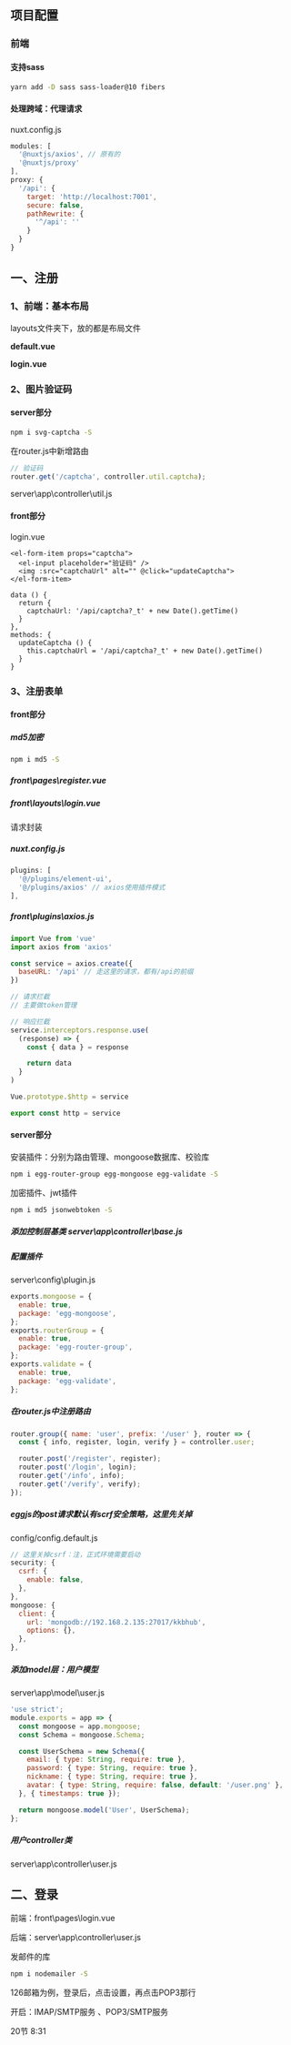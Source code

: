 ## 项目配置

### 前端

#### 支持sass

```bash
yarn add -D sass sass-loader@10 fibers
```

#### 处理跨域：代理请求

nuxt.config.js

```js
modules: [
  '@nuxtjs/axios', // 原有的
  '@nuxtjs/proxy'
],
proxy: {
  '/api': {
    target: 'http://localhost:7001',
    secure: false,
    pathRewrite: {
      '^/api': ''
    }
  }
}
```





## 一、注册

### 1、前端：基本布局

layouts文件夹下，放的都是布局文件

**default.vue**



**login.vue**





### 2、图片验证码

#### server部分

```bash
npm i svg-captcha -S
```

在router.js中新增路由

```js
// 验证码
router.get('/captcha', controller.util.captcha);
```

server\app\controller\util.js



#### front部分

login.vue

```vue
<el-form-item props="captcha">
  <el-input placeholder="验证码" />
  <img :src="captchaUrl" alt="" @click="updateCaptcha">
</el-form-item>

data () {
  return {
    captchaUrl: '/api/captcha?_t' + new Date().getTime()
  }
},
methods: {
  updateCaptcha () {
    this.captchaUrl = '/api/captcha?_t' + new Date().getTime()
  }
}
```



### 3、注册表单

#### front部分

##### md5加密

```bash
npm i md5 -S
```



##### front\pages\register.vue



##### front\layouts\login.vue



请求封装

##### nuxt.config.js

```js
plugins: [
  '@/plugins/element-ui',
  '@/plugins/axios' // axios使用插件模式
],
```

##### front\plugins\axios.js

```js
import Vue from 'vue'
import axios from 'axios'

const service = axios.create({
  baseURL: '/api' // 走这里的请求，都有/api的前缀
})

// 请求拦截
// 主要做token管理

// 响应拦截
service.interceptors.response.use(
  (response) => {
    const { data } = response

    return data
  }
)

Vue.prototype.$http = service

export const http = service
```



#### server部分

安装插件：分别为路由管理、mongoose数据库、校验库

```bash
npm i egg-router-group egg-mongoose egg-validate -S
```

加密插件、jwt插件

```bash
npm i md5 jsonwebtoken -S
```



##### 添加控制层基类 server\app\controller\base.js



##### 配置插件

server\config\plugin.js

```js
exports.mongoose = {
  enable: true,
  package: 'egg-mongoose',
};
exports.routerGroup = {
  enable: true,
  package: 'egg-router-group',
};
exports.validate = {
  enable: true,
  package: 'egg-validate',
};
```



##### 在router.js中注册路由

```js
router.group({ name: 'user', prefix: '/user' }, router => {
  const { info, register, login, verify } = controller.user;

  router.post('/register', register);
  router.post('/login', login);
  router.get('/info', info);
  router.get('/verify', verify);
});
```



##### eggjs的post请求默认有scrf安全策略，这里先关掉

config/config.default.js

```js
// 这里关掉csrf：注，正式环境需要启动
security: {
  csrf: {
    enable: false,
  },
},
mongoose: {
  client: {
    url: 'mongodb://192.168.2.135:27017/kkbhub',
    options: {},
  },
},
```



##### 添加model层：用户模型

server\app\model\user.js

```js
'use strict';
module.exports = app => {
  const mongoose = app.mongoose;
  const Schema = mongoose.Schema;

  const UserSchema = new Schema({
    email: { type: String, require: true },
    password: { type: String, require: true },
    nickname: { type: String, require: true },
    avatar: { type: String, require: false, default: '/user.png' },
  }, { timestamps: true });

  return mongoose.model('User', UserSchema);
};
```



##### 用户controller类

server\app\controller\user.js



## 二、登录

前端：front\pages\login.vue





后端：server\app\controller\user.js

发邮件的库

```bash
npm i nodemailer -S
```

126邮箱为例，登录后，点击设置，再点击POP3那行

开启：IMAP/SMTP服务 、POP3/SMTP服务



20节 8:31



























